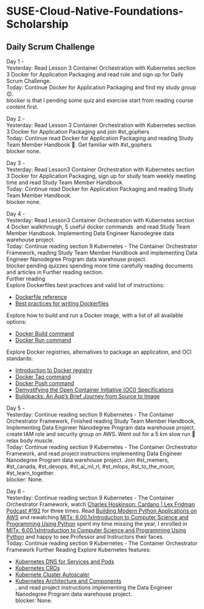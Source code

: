 # SUSE-Cloud-Native-Foundations-Scholarship
## Daily Scrum Challenge

Day 1 -  
Yesterday: Read Lesson 3 Container Orchestration with Kubernetes section 3 Docker for Application Packaging and read rule and sign up for Daily Scrum Challenge.  
Today: Continue Docker for Application Packaging and find my study group :blush:.  
blocker is that I pending some quiz and exercise start from reading course content first.  

Day 2 -  
Yesterday: Read Lesson 3 Container Orchestration with Kubernetes section 3 Docker for Application Packaging and join #st_gophers  
Today: Continue read Docker for Application Packaging and reading Study Team Member Handbook 🙂. Get familiar with #st_gophers  
blocker none.  

Day 3 -  
Yesterday: Read Lesson3 Container Orchestration with Kubernetes section 3 Docker for Application Packaging, sign up for study team weekly meeting time and read Study Team Member Handbook.  
Today: Continue read Docker for Application Packaging and reading Study Team Member Handbook.  
blocker none.  

Day 4 -  
Yesterday: Read Lesson3 Container Orchestration with Kubernetes section 4 Docker walkthrough, 5 useful docker commands  and read Study Team Member Handbook. Implementing Data Engineer Nanodegree data warehouse project.  
Today: Continue reading section 9 Kubernetes - The Container Orchestrator Framework, reading Study Team Member Handbook and implementing Data Engineer Nanodegree Program data warehouse project.  
blocker pending quizzes spending more time carefully reading documents and articles in Further reading section.  
Further reading  
Explore Dockerfiles best practices and valid list of instructions:  

* [Dockerfile reference](https://docs.docker.com/engine/reference/builder/#from)  
* [Best practices for writing Dockerfiles](https://docs.docker.com/develop/develop-images/dockerfile_best-practices/)  

Explore how to build and run a Docker image, with a list of all available options:  

* [Docker Build command](https://docs.docker.com/engine/reference/commandline/build/)  
* [Docker Run command](https://docs.docker.com/engine/reference/commandline/run/)  

Explore Docker registries, alternatives to package an application, and OCI standards:  

* [Introduction to Docker registry](https://docs.docker.com/registry/introduction/)  
* [Docker Tag command](https://docs.docker.com/engine/reference/commandline/tag/)  
* [Docker Push command](https://docs.docker.com/engine/reference/commandline/push/)  
* [Demystifying the Open Container Initiative (OCI) Specifications](https://www.docker.com/blog/demystifying-open-container-initiative-oci-specifications/)
* [Buildpacks: An App’s Brief Journey from Source to Image](https://buildpacks.io/docs/app-journey/)  


Day 5 -  
Yesterday: Continue reading section 9 Kubernetes - The Container Orchestrator Framework, Finished reading Study Team Member Handbook, Implementing Data Engineer Nanodegree Program data warehouse project, create IAM role and security group on AWS. Went out for a 5 km slow run 🏃 relax body muscle.  
Today: Continue reading section 9 Kubernetes - The Container Orchestrator Framework, and read project instructions implementing Data Engineer Nanodegree Program data warehouse project. Join #st_memers, #st_canada, #st_devops, #st_ai_ml_rl, #st_mlops, #st_to_the_moon, #st_learn_together.  
blocker: None.  

Day 6 -  
Yesterday: Continue reading section 9 Kubernetes - The Container Orchestrator Framework, watch [Charles Hoskinson: Cardano | Lex Fridman Podcast #192](https://youtu.be/FKh8hjJNhWc) for three times. Read [Building Modern Python Applications on AWS](https://www.coursera.org/learn/building-modern-python-applications-on-aws/home/welcome) and rewatching [MITx: 6.00.1xIntroduction to Computer Science and Programming Using Python](https://www.edx.org/course/introduction-to-computer-science-and-programming-7) spent my time missing the year, I enrolled in [MITx: 6.00.1xIntroduction to Computer Science and Programming Using Python](https://www.edx.org/course/introduction-to-computer-science-and-programming-7) and happy to see Professor and Instructors their faces.   
Today: Continue reading section 9 Kubernetes - The Container Orchestrator Framework Further Reading
Explore Kubernetes features:  
* [Kubernetes DNS for Services and Pods](https://kubernetes.io/docs/concepts/services-networking/dns-pod-service/)  
* [Kubernetes CRDs](https://kubernetes.io/docs/concepts/extend-kubernetes/api-extension/custom-resources/)  
* [Kubernete Cluster Autoscaler](https://kubernetes.io/blog/2016/07/autoscaling-in-kubernetes/)  
* [Kubernetes Architecture and Components](https://kubernetes.io/docs/concepts/overview/components/)  
, and read project instructions implementing the Data Engineer Nanodegree Program data warehouse project.   
blocker: None.  
